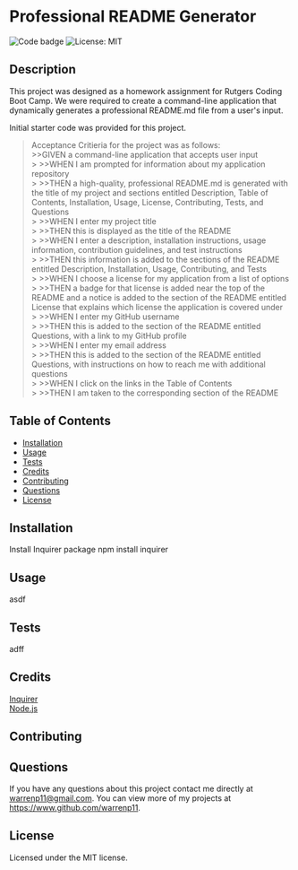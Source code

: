 
  # Professional README Generator

  ![Code badge](https://img.shields.io/github/languages/top/warrenp11/professional-readme-generator) ![License: MIT](https://img.shields.io/badge/License-MIT-yellow.svg)

  ## Description
  This project was designed as a homework assignment for Rutgers Coding Boot Camp. We were required to create a command-line application that dynamically generates a professional README.md file from a user's input.
  
  Initial starter code was provided for this project.

  >Acceptance Critieria for the project was as follows:<br/>
    >>GIVEN a command-line application that accepts user input<br/>
    >
    >>WHEN I am prompted for information about my application repository<br/>
    >
    >>THEN a high-quality, professional README.md is generated with the title of my project and sections entitled Description, Table of Contents, Installation, Usage, License, Contributing, Tests, and Questions<br/>
    >
    >>WHEN I enter my project title<br/>
    >
    >>THEN this is displayed as the title of the README<br/>
    >
    >>WHEN I enter a description, installation instructions, usage information, contribution guidelines, and test instructions<br/>
    >
    >>THEN this information is added to the sections of the README entitled Description, Installation, Usage, Contributing, and Tests<br/>
    >
    >>WHEN I choose a license for my application from a list of options<br/>
    >
    >>THEN a badge for that license is added near the top of the README and a notice is added to the section of the README entitled License that explains which license the application is covered under<br/>
    >
    >>WHEN I enter my GitHub username<br/>
    >
    >>THEN this is added to the section of the README entitled Questions, with a link to my GitHub profile<br/>
    >
    >>WHEN I enter my email address<br/>
    >
    >>THEN this is added to the section of the README entitled Questions, with instructions on how to reach me with additional questions<br/>
    >
    >>WHEN I click on the links in the Table of Contents<br/>
    >
    >>THEN I am taken to the corresponding section of the README

  ## Table of Contents
  * [Installation](#installation)</br>
  * [Usage](#usage)</br>
  * [Tests](#tests)</br>
  * [Credits](#credits)</br>
  * [Contributing](#contributing)</br>
  * [Questions](#questions)</br>
  * [License](#license)
    
  ## Installation
  Install Inquirer package
    npm install inquirer

  ## Usage
  asdf

  ## Tests
  adff
  
  ## Credits
  [Inquirer](https://www.npmjs.com/package/inquirer)<br/>
  [Node.js](https://nodejs.org/en/docs/)

  ## Contributing
  

  ## Questions
  If you have any questions about this project contact me directly at warrenp11@gmail.com. You can view more of my projects at https://www.github.com/warrenp11.
  
  ## License
  Licensed under the MIT license.
